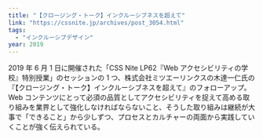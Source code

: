 ```yaml
---
title: "【クロージング・トーク】インクルーシブネスを超えて"
link: "https://cssnite.jp/archives/post_3054.html"
tags:
  - "インクルーシブデザイン"
year: 2019
---
```


2019 年 6 月 1 日に開催された「CSS Nite LP62『Web アクセシビリティの学校』特別授業」のセッションの 1 つ、株式会社ミツエーリンクスの木達一仁氏の『【クロージング・トーク】インクルーシブネスを超えて』のフォローアップ。Web コンテンツにとって必須の品質としてアクセシビリティを捉えて高める取り組みを業界として強化しなければならないこと、そうした取り組みは継続が大事で「できること」から少しずつ、プロセスとカルチャーの両面から実践していくことが強く伝えられている。
